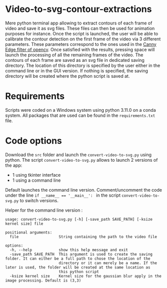 # Video-to-svg-contour-extractions
Mere python terminal app allowing to extract contours of each frame of video and save it as svg files. These files can then be used for animation purposes for instance. Once the script is launched, the user will be able to calibrate the contour detection on the first frame of the video via 3 different parameters. These parameters correspond to the ones used in the [Canny Edge filter of opencv](https://docs.opencv.org/3.4/da/d22/tutorial_py_canny.html). Once satisfied with the results, pressing space will launch the processing of all the remaining frames of the video. The contours of each frame are saved as an svg file in dedicated saving directory. The location of this directory is specified by the user either in the command line or in the GUI version. If nothing is specified, the saving directory will be created where the python script is saved at. 
 
# Requirements
Scripts were coded on a Windows system using python 3.11.0 on a conda system. All packages that are used can be found in the `requirements.txt` file. 

# Code options
Download the `src` folder and launch the `convert-video-to-svg.py` using python. The script `convert-video-to-svg.py` allows to launch 2 versions of the app:

 - 1 using tkinter interface
 - 1 using a command line

Default launches the command line version. Comment/uncomment the code under the line `if __name__ == '__main__': ` in the script `convert-video-to-svg.py` to switch versions. 

Helper for the command line version :
```
usage: convert-video-to-svg.py [-h] [-save_path SAVE_PATH] [-ksize kernel size] file

positional arguments:
  file                  String containing the path to the video file

options:
  -h, --help            show this help message and exit
  -save_path SAVE_PATH  This argument is used to create the saving folder. It can either be a full path to chose the location of the  
                        directory or it can merely be a name. If the later is used, the folder will be created at the same location as
                        this python script
  -ksize kernel size    Kernel size for the gaussian blur apply in the image processing. Default is (3,3)
```
